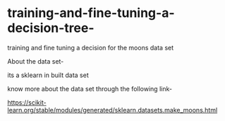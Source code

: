 # training-and-fine-tuning-a-decision-tree-
training and fine tuning a decision for the moons data set


About the data set-


its a sklearn in built data set

know more about the data set through the following link-


https://scikit-learn.org/stable/modules/generated/sklearn.datasets.make_moons.html
